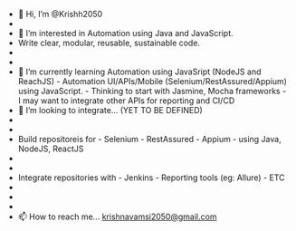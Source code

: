 - 👋 Hi, I’m @Krishh2050
- 
- 👀 I’m interested in Automation using Java and JavaScript.
- Write clear, modular, reusable, sustainable code.
- 
- 
- 🌱 I’m currently learning Automation using JavaSript (NodeJS and ReachJS)
        -       Automation UI/APIs/Mobile (Selenium/RestAssured/Appium) using JavaScript.
        -       Thinking to start with Jasmine, Mocha frameworks
        -       I may want to integrate other APIs for reporting and CI/CD
- 💞️ I’m looking to integrate... (YET TO BE DEFINED)
- 
- 
- Build repositoreis for 
        -       Selenium
        -       RestAssured
        -       Appium
        -       using Java, NodeJS, ReactJS
- 
- 
- Integrate repositories with
        -       Jenkins
        -       Reporting tools (eg: Allure)
        -       ETC
- 
- 
- 
- 📫 How to reach me... krishnavamsi2050@gmail.com

<!---
Krishh2050/Krishh2050 is a ✨ special ✨ repository because its `README.md` (this file) appears on your GitHub profile.
You can click the Preview link to take a look at your changes.
--->
